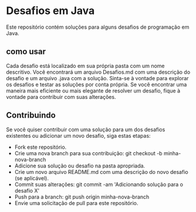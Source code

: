 # Desafios em Java

Este repositório contém soluções para alguns desafios de programação em Java.

## como usar 

Cada desafio está localizado em sua própria pasta com um nome descritivo. Você encontrará um arquivo Desafios.md com uma descrição do desafio e um arquivo .java com a solução.
Sinta-se à vontade para explorar os desafios e testar as soluções por conta própria. Se você encontrar uma maneira mais eficiente ou mais elegante de resolver um desafio, fique à vontade para contribuir com suas alterações.

## Contribuindo

Se você quiser contribuir com uma solução para um dos desafios existentes ou adicionar um novo desafio, siga estas etapas:

- Fork este repositório.
- Crie uma nova branch para sua contribuição: git checkout -b minha-nova-branch
- Adicione sua solução ou desafio na pasta apropriada.
- Crie um novo arquivo README.md com uma descrição do novo desafio (se aplicável).
- Commit suas alterações: git commit -am 'Adicionando solução para o desafio X'
- Push para a branch: git push origin minha-nova-branch
- Envie uma solicitação de pull para este repositório.
